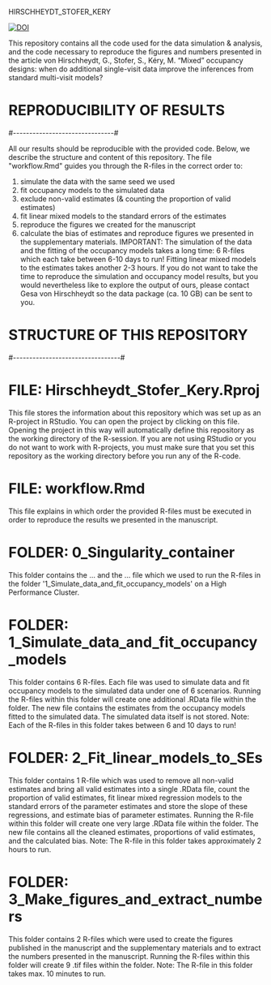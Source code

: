 HIRSCHHEYDT_STOFER_KERY


[![DOI](https://zenodo.org/badge/493551256.svg)](https://zenodo.org/badge/latestdoi/493551256)


This repository contains all the code used for the data simulation & analysis, and the code necessary to reproduce the figures and numbers presented in the article von Hirschheydt, G., Stofer, S., Kéry, M. “Mixed” occupancy designs: when do additional single-visit data improve the inferences from standard multi-visit models?


#  REPRODUCIBILITY OF RESULTS  ##
#-------------------------------#

All our results should be reproducible with the provided code.
Below, we describe the structure and content of this repository.
The file "workflow.Rmd" guides you through the R-files in the correct order to:
1. simulate the data with the same seed we used
2. fit occupancy models to the simulated data
3. exclude non-valid estimates (& counting the proportion of valid estimates)
4. fit linear mixed models to the standard errors of the estimates
5. reproduce the figures we created for the manuscript
6. calculate the bias of estimates and reproduce figures we presented in the supplementary materials.
IMPORTANT: The simulation of the data and the fitting of the occupancy models takes a long time: 6 R-files which each take between 6-10 days to run! Fitting linear mixed models to the estimates takes another 2-3 hours.
If you do not want to take the time to reproduce the simulation and occupancy model results, but you would nevertheless like to explore the output of ours, please contact Gesa von Hirschheydt so the data package (ca. 10 GB) can be sent to you.


#  STRUCTURE OF THIS REPOSITORY  ##
#---------------------------------#

# FILE: Hirschheydt_Stofer_Kery.Rproj
This file stores the information about this repository which was set up as an R-project in RStudio. You can open the project by clicking on this file. Opening the project in this way will automatically define this repository as the working directory of the R-session.
If you are not using RStudio or you do not want to work with R-projects, you must make sure that you set this repository as the working directory before you run any of the R-code.

# FILE: workflow.Rmd
This file explains in which order the provided R-files must be executed in order to reproduce the results we presented in the manuscript.

# FOLDER: 0_Singularity_container
This folder contains the ... and the ... file which we used to run the R-files in the folder '1_Simulate_data_and_fit_occupancy_models' on a High Performance Cluster.

# FOLDER: 1_Simulate_data_and_fit_occupancy_models
This folder contains 6 R-files. Each file was used to simulate data and fit occupancy models to the simulated data under one of 6 scenarios.
Running the R-files within this folder will create one additional .RData file within the folder. The new file contains the estimates from the occupancy models fitted to the simulated data. The simulated data itself is not stored.
Note: Each of the R-files in this folder takes between 6 and 10 days to run!

# FOLDER: 2_Fit_linear_models_to_SEs
This folder contains 1 R-file which was used to remove all non-valid estimates and bring all valid estimates into a single .RData file, count the proportion of valid estimates, fit linear mixed regression models to the standard errors of the parameter estimates and store the slope of these regressions, and estimate bias of parameter estimates.
Running the R-file within this folder will create one very large .RData file within the folder. The new file contains all the cleaned estimates, proportions of valid estimates, and the calculated bias.
Note: The R-file in this folder takes approximately 2 hours to run.

# FOLDER: 3_Make_figures_and_extract_numbers
This folder contains 2 R-files which were used to create the figures published in the manuscript and the supplementary materials and to extract the numbers presented in the manuscript.
Running the R-files within this folder will create 9 .tif files within the folder.
Note: The R-file in this folder takes max. 10 minutes to run.

